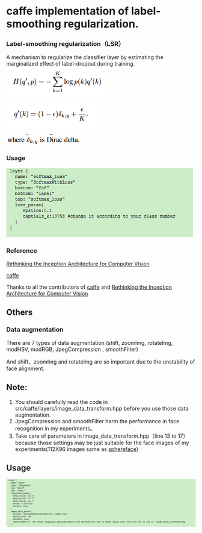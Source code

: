 # caffe implementation of label-smoothing regularization. 


### Label-smoothing regularization（LSR）
 A mechanism to regularize the classifier layer by estimating the marginalized effect of label-dropout during training.
 ![](./images/LSR.png)
 
 ![](./images/q_k.png)
 
 ![](./images/Dirac_delta.png)
### Usage
![](./images/loss_layer.png)

### Reference 
[Rethinking the Inception Architecture for Computer Vision](https://www.cv-foundation.org/openaccess/content_cvpr_2016/papers/Szegedy_Rethinking_the_Inception_CVPR_2016_paper.pdf)

[caffe](https://github.com/BVLC/caffe)

Thanks to all the contributors of [caffe](https://github.com/BVLC/caffe) and [Rethinking the Inception Architecture for Computer Vision](https://www.cv-foundation.org/openaccess/content_cvpr_2016/papers/Szegedy_Rethinking_the_Inception_CVPR_2016_paper.pdf)
 
## Others 
### Data augmentation
There are 7 types of data augmentation (shift, zoomImg,  rotateImg, modHSV, modRGB,  JpegCompression , smoothFilter)

And shift、zoomImg and rotateImg are so important due to the unstability of face alignment.  

## Note: 
  1. You should carefully read the code in src/caffe/layers/image_data_transform.hpp  before you use those data augmentation.
  2. JpegCompression and smoothFilter harm the performance in face recognition in my experiments。
  3. Take care of parameters in image_data_transform.hpp（line 13 to 17） because those settings may be just suitable for the face images of my experiments(112X96 images same as [sphereface](https://github.com/wy1iu/sphereface))   
## Usage

![](./images/data_layer.png)
